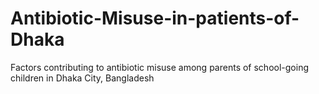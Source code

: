 # Antibiotic-Misuse-in-patients-of-Dhaka
Factors contributing to antibiotic misuse among parents of school-going children in Dhaka City, Bangladesh
